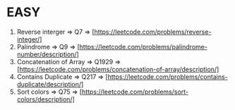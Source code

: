 # EASY

1. Reverse interger => Q7 => [https://leetcode.com/problems/reverse-integer/]
2. Palindrome => Q9 => [https://leetcode.com/problems/palindrome-number/description/]
3. Concatenation of Array => Q1929 => [https://leetcode.com/problems/concatenation-of-array/description/]
4. Contains Duplicate => Q217 => [https://leetcode.com/problems/contains-duplicate/description/]
5. Sort colors => Q75 => [https://leetcode.com/problems/sort-colors/description/]
